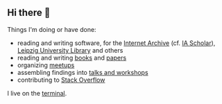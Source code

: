 ## Hi there 👋

Things I'm doing or have done:

* reading and writing software, for the [Internet Archive](https://archive.org) (cf. [IA Scholar](https://en.wikipedia.org/wiki/Internet_Archive_Scholar)), [Leipzig University Library](https://en.wikipedia.org/wiki/Leipzig_University_Library) and others
* reading and writing [books](https://openlibrary.org/authors/OL7497124A/Martin_Czygan) and [papers](https://scholar.google.de/citations?user=7gueY4EAAAAJ)
* organizing [meetups](https://golangleipzig.space)
* assembling findings into [talks and workshops](https://github.com/miku/workshops)
* contributing to [Stack Overflow](https://stackoverflow.com/users/89391/miku?tab=profile)

I live on the [terminal](https://web.stanford.edu/class/cs81n/command.txt).
